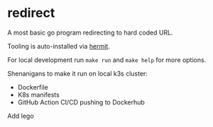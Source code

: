 # redirect

A most basic go program redirecting to hard coded URL.

Tooling is auto-installed via [hermit](https://cashapp.github.io/hermit/).

For local development run `make run` and `make help` for more options.

Shenanigans to make it run on local k3s cluster:

- Dockerfile
- K8s manifests
- GitHub Action CI/CD pushing to Dockerhub

Add lego
